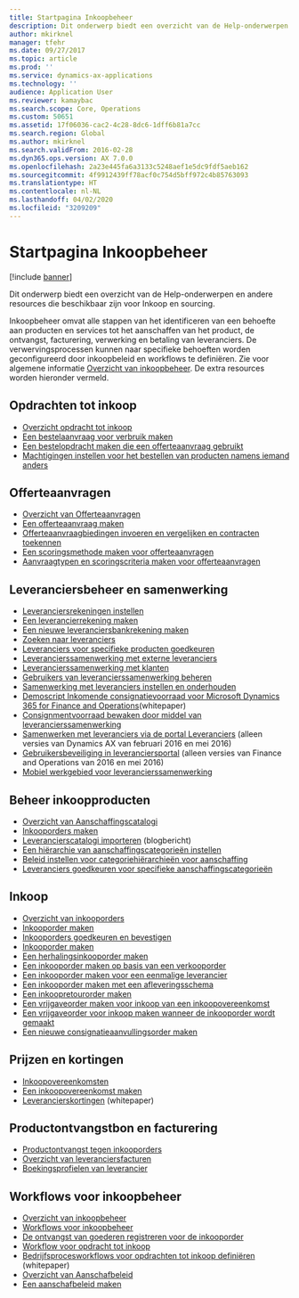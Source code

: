 ```yaml
---
title: Startpagina Inkoopbeheer
description: Dit onderwerp biedt een overzicht van de Help-onderwerpen en andere resources die beschikbaar zijn voor Inkoop en sourcing.
author: mkirknel
manager: tfehr
ms.date: 09/27/2017
ms.topic: article
ms.prod: ''
ms.service: dynamics-ax-applications
ms.technology: ''
audience: Application User
ms.reviewer: kamaybac
ms.search.scope: Core, Operations
ms.custom: 50651
ms.assetid: 17f06036-cac2-4c28-8dc6-1dff6b81a7cc
ms.search.region: Global
ms.author: mkirknel
ms.search.validFrom: 2016-02-28
ms.dyn365.ops.version: AX 7.0.0
ms.openlocfilehash: 2a23e445fa6a3133c5248aef1e5dc9fdf5aeb162
ms.sourcegitcommit: 4f9912439ff78acf0c754d5bff972c4b85763093
ms.translationtype: HT
ms.contentlocale: nl-NL
ms.lasthandoff: 04/02/2020
ms.locfileid: "3209209"
---
```

# <a name="procurement-and-sourcing-home-page"></a>Startpagina Inkoopbeheer

[!include [banner](../includes/banner.md)]

Dit onderwerp biedt een overzicht van de Help-onderwerpen en andere resources die beschikbaar zijn voor Inkoop en sourcing.

Inkoopbeheer omvat alle stappen van het identificeren van een behoefte aan producten en services tot het aanschaffen van het product, de ontvangst, facturering, verwerking en betaling van leveranciers. De verwervingsprocessen kunnen naar specifieke behoeften worden geconfigureerd door inkoopbeleid en workflows te definiëren. Zie voor algemene informatie [Overzicht van inkoopbeheer](procurement-sourcing-overview.md). De extra resources worden hieronder vermeld.

## <a name="purchase-requisitions"></a>Opdrachten tot inkoop
-   [Overzicht opdracht tot inkoop](purchase-requisitions-overview.md)
-   [Een bestelaanvraag voor verbruik maken](tasks/create-requisition-consumption.md)
-   [Een bestelopdracht maken die een offerteaanvraag gebruikt](tasks/create-requisition-uses-rfq.md)
-   [Machtigingen instellen voor het bestellen van producten namens iemand anders](tasks/set-up-permissions-ordering-products.md)

## <a name="requests-for-quotation"></a>Offerteaanvragen
-   [Overzicht van Offerteaanvragen](request-quotations.md)
-   [Een offerteaanvraag maken](tasks/create-request-quotation.md)
-   [Offerteaanvraagbiedingen invoeren en vergelijken en contracten toekennen](tasks/enter-compare-rfq-bids-award-contracts.md)
-   [Een scoringsmethode maken voor offerteaanvragen](tasks/create-scoring-method-rfqs.md)
-   [Aanvraagtypen en scoringscriteria maken voor offerteaanvragen](tasks/create-solicitation-types-scoring-criteria-rfqs.md)

## <a name="vendor-management-and-collaboration"></a>Leveranciersbeheer en samenwerking
-   [Leveranciersrekeningen instellen](set-up-vendor-accounts.md)
-   [Een leverancierrekening maken](tasks/create-vendor-account.md)
-   [Een nieuwe leveranciersbankrekening maken](tasks/create-vendor-bank-account.md)
-   [Zoeken naar leveranciers](tasks/search-vendors.md)
-   [Leveranciers voor specifieke producten goedkeuren](tasks/approve-vendors-specific-products.md)
-   [Leverancierssamenwerking met externe leveranciers](vendor-collaboration-work-external-vendors.md)
-   [Leverancierssamenwerking met klanten](vendor-collaboration-work-customers-dynamics-365-operations.md)
-   [Gebruikers van leverancierssamenwerking beheren](manage-vendor-collaboration-users.md)
-   [Samenwerking met leveranciers instellen en onderhouden](set-up-maintain-vendor-collaboration.md)
-   [Demoscript Inkomende consignatievoorraad voor Microsoft Dynamics 365 for Finance and Operations](https://mbs.microsoft.com/customersource/northamerica/AX/learning/documentation/white-papers/InboundConsignmentInventoryDemoScriptDynamics365Operations)(whitepaper)
-   [Consignmentvoorraad bewaken door middel van leverancierssamenwerking](../inventory/tasks/monitor-consignment-inventory-vendor-collaboration.md)
-   [Samenwerken met leveranciers via de portal Leveranciers](collaborate-vendors-vendor-portal.md) (alleen versies van Dynamics AX van februari 2016 en mei 2016)
-   [Gebruikersbeveiliging in leveranciersportal](configure-security-vendor-portal-users.md) (alleen versies van Finance and Operations van 2016 en mei 2016)
-   [Mobiel werkgebied voor leverancierssamenwerking](vendor-collaboration-mobile-workspace.md)

## <a name="procurement-product-management"></a>Beheer inkoopproducten
-   [Overzicht van Aanschaffingscatalogi](procurement-catalogs.md)
-   [Inkooporders maken](tasks/create-procurement-catalog.md)
-   [Leverancierscatalogi importeren](https://blogs.msdn.microsoft.com/dynamicsaxscm/2016/05/25/vendor-catalogs-in-dynamics-ax/) (blogbericht)
-   [Een hiërarchie van aanschaffingscategorieën instellen](tasks/set-up-procurement-category-hierarchy.md)
-   [Beleid instellen voor categoriehiërarchieën voor aanschaffing](tasks/set-up-policies-procurement-category-hierarchies.md)
-   [Leveranciers goedkeuren voor specifieke aanschaffingscategorieën](tasks/approve-vendors-specific-procurement-categories.md)

## <a name="procurement"></a>Inkoop
-   [Overzicht van inkooporders](purchase-order-overview.md)
-   [Inkooporder maken](purchase-order-creation.md)
-   [Inkooporders goedkeuren en bevestigen](purchase-order-approval-confirmation.md)
-   [Inkooporder maken](tasks/create-purchase-order.md)
-   [Een herhalingsinkooporder maken](tasks/create-repeat-purchase-order.md)
-   [Een inkooporder maken op basis van een verkooporder](../sales-marketing/tasks/create-purchase-order-sales-order.md)
-   [Een inkooporder maken voor een eenmalige leverancier](tasks/create-purchase-order-one-time-supplier.md)
-   [Een inkooporder maken met een afleveringsschema](tasks/create-purchase-order-delivery-schedule.md)
-   [Een inkoopretourorder maken](tasks/create-purchase-return-order.md)
-   [Een vrijgaveorder maken voor inkoop van een inkoopovereenkomst](tasks/create-purchase-release-order-purchase-agreement.md)
-   [Een vrijgaveorder voor inkoop maken wanneer de inkooporder wordt gemaakt](tasks/create-purchase-release-order-creating-purchase-order.md)
-   [Een nieuwe consignatieaanvullingsorder maken](../inventory/tasks/create-consignment-replenishment-order.md)

## <a name="prices-and-discounts"></a>Prijzen en kortingen
-   [Inkoopovereenkomsten](purchase-agreements.md)
-   [Een inkoopovereenkomst maken](tasks/create-purchase-agreement.md)
-   [Leverancierskortingen](https://mbs.microsoft.com/customersource/northamerica/AX/learning/documentation/white-papers/Vendor_rebates) (whitepaper)

## <a name="product-receipt-and-invoicing"></a>Productontvangstbon en facturering
-   [Productontvangst tegen inkooporders](product-receipt-against-purchase-orders.md)
-   [Overzicht van leveranciersfacturen](../../financials/accounts-payable/vendor-invoices-overview.md)
-   [Boekingsprofielen van leverancier](../../financials/accounts-payable/vendor-posting-profiles.md)

## <a name="procurement-and-sourcing-workflows"></a>Workflows voor inkoopbeheer
-   [Overzicht van inkoopbeheer](procurement-sourcing-overview.md)
-   [Workflows voor inkoopbeheer](procurement-sourcing-workflows.md)
-   [De ontvangst van goederen registreren voor de inkooporder](tasks/record-receipt-goods-purchase-order.md)
-   [Workflow voor opdracht tot inkoop](purchase-requisitions-workflow.md)
-   [Bedrijfsprocesworkflows voor opdrachten tot inkoop definiëren](https://mbs.microsoft.com/customersource/Global/AX/learning/documentation/white-papers/Defining_business_process_workflows_for_purchase_requisitions) (whitepaper)
-   [Overzicht van Aanschafbeleid](purchase-policies.md)
-   [Een aanschafbeleid maken](tasks/create-purchasing-policies.md)



